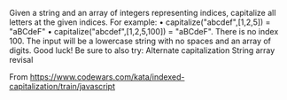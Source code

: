 Given a string and an array of integers representing indices, capitalize all letters at the given indices.
For example:
• capitalize("abcdef",[1,2,5]) = "aBCdeF"
• capitalize("abcdef",[1,2,5,100]) = "aBCdeF". There is no index 100.
The input will be a lowercase string with no spaces and an array of digits.
Good luck!
Be sure to also try:
Alternate capitalization
String array revisal

From <https://www.codewars.com/kata/indexed-capitalization/train/javascript>